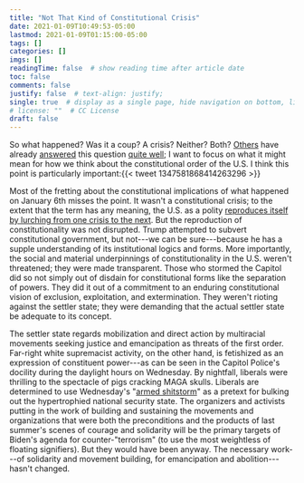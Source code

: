 ```yaml
---
title: "Not That Kind of Constitutional Crisis"
date: 2021-01-09T10:49:53-05:00
lastmod: 2021-01-09T01:15:00-05:00
tags: []
categories: []
imgs: []
readingTime: false  # show reading time after article date
toc: false
comments: false
justify: false  # text-align: justify;
single: true  # display as a single page, hide navigation on bottom, like as about page.
# license: ""  # CC License
draft: false
---
```


So what happened? Was it a coup? A crisis? Neither? Both? [Others](https://newleftreview.org/sidecar/posts/riot-on-the-hill) have already [answered](https://www.patreon.com/posts/armed-shitstorm-45937660) this question [quite well](https://www.vice.com/en/article/jgqvwb/of-course-the-police-didnt-keep-the-capitol-safe-thats-not-their-job); I want to focus on what it might mean for how we think about the constitutional order of the U.S. I think this point is particularly important:{{< tweet 1347581868414263296 >}}

Most of the fretting about the constitutional implications of what happened on January 6th misses the point. It wasn't a constitutional crisis; to the extent that the term has any meaning, the U.S. as a polity [reproduces itself by lurching from one crisis to the next](https://legalform.blog/2018/02/23/crises-of-constitutionality-rob-hunter/). But the reproduction of constitutionality was not disrupted. Trump attempted to subvert constitutional government, but not---we can be sure---because he has a supple understanding of its institutional logics and forms. More importantly, the social and material underpinnings of constitutionality in the U.S. weren't threatened; they were made transparent. Those who stormed the Capitol did so not simply out of disdain for constitutional forms like the separation of powers. They did it out of a commitment to an enduring constitutional vision of exclusion, exploitation, and extermination. They weren't rioting against the settler state; they were demanding that the actual settler state be adequate to its concept.

The settler state regards mobilization and direct action by multiracial movements seeking justice and emancipation as threats of the first order. Far-right white supremacist activity, on the other hand, is fetishized as an expression of constituent power---as can be seen in the Capitol Police's docility during the daylight hours on Wednesday. By nightfall, liberals were thrilling to the spectacle of pigs cracking MAGA skulls. Liberals are determined to use Wednesday's "[armed shitstorm](https://www.patreon.com/posts/armed-shitstorm-45937660)" as a pretext for bulking out the hypertrophied national security state. The organizers and activists putting in the work of building and sustaining the movements and organizations that were both the preconditions and the products of last summer's scenes of courage and solidarity will be the primary targets of Biden's agenda for counter-"terrorism" (to use the most weightless of floating signifiers). But they would have been anyway. The necessary work---of solidarity and movement building, for emancipation and abolition---hasn't changed.
